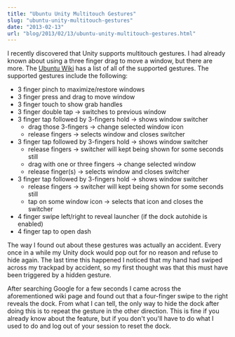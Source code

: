 ```yaml
---
title: "Ubuntu Unity Multitouch Gestures"
slug: "ubuntu-unity-multitouch-gestures"
date: "2013-02-13"
url: "blog/2013/02/13/ubuntu-unity-multitouch-gestures.html"
---
```


I recently discovered that Unity supports multitouch gestures. I had already known about using a three finger drag to move a window, but there are more. The [Ubuntu Wiki](https://wiki.ubuntu.com/Multitouch) has a list of all of the supported gestures. The supported gestures include the following:

- 3 finger pinch to maximize/restore windows
- 3 finger press and drag to move window
- 3 finger touch to show grab handles
- 3 finger double tap -> switches to previous window
- 3 finger tap followed by 3-fingers hold -> shows window switcher
  - drag those 3-fingers -> change selected window icon
  - release fingers -> selects window and closes switcher
- 3 finger tap followed by 3-fingers hold -> shows window switcher
  - release fingers -> switcher will kept being shown for some seconds still
  - drag with one or three fingers -> change selected window
  - release finger(s) -> selects window and closes switcher
- 3 finger tap followed by 3-fingers hold -> shows window switcher
  - release fingers -> switcher will kept being shown for some seconds still
  - tap on some window icon -> selects that icon and closes the switcher
- 4 finger swipe left/right to reveal launcher (if the dock autohide is enabled)
- 4 finger tap to open dash

The way I found out about these gestures was actually an accident. Every once in a while my Unity dock would pop out for no reason and refuse to hide again. The last time this happened I noticed that my hand had swiped across my trackpad by accident, so my first thought was that this must have been triggered by a hidden gesture.

After searching Google for a few seconds I came across the aforementioned wiki page and found out that a four-finger swipe to the right reveals the dock. From what I can tell, the only way to hide the dock after doing this is to repeat the gesture in the other direction. This is fine if you already know about the feature, but if you don't you'll have to do what I used to do and log out of your session to reset the dock.

